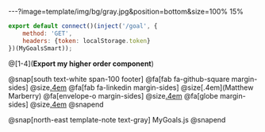 ---?image=template/img/bg/gray.jpg&position=bottom&size=100% 15%
```js
export default connect()(inject('/goal', {
    method: 'GET',
    headers: {token: localStorage.token}
})(MyGoalsSmart));
```

@[1-4](**Export my higher order component**)


@snap[south text-white span-100 footer]
@fa[fab fa-github-square margin-sides]
@size[.4em](marberrym)
@fa[fab fa-linkedin margin-sides]
@size[.4em](Matthew Marberry)
@fa[envelope-o margin-sides]
@size[.4em](marberrym@gmail.com)
@fa[globe margin-sides]
@size[.4em](matthew-marberry.com)
@snapend

@snap[north-east template-note text-gray]
MyGoals.js
@snapend